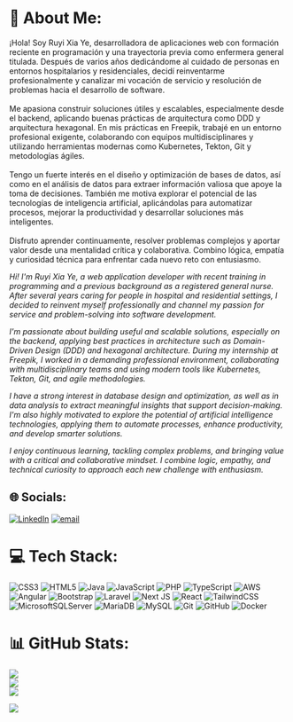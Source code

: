 # 💫 About Me:
¡Hola! Soy Ruyi Xia Ye, desarrolladora de aplicaciones web con formación reciente en programación y una trayectoria previa como enfermera general titulada. Después de varios años dedicándome al cuidado de personas en entornos hospitalarios y residenciales, decidí reinventarme profesionalmente y canalizar mi vocación de servicio y resolución de problemas hacia el desarrollo de software.<br><br>Me apasiona construir soluciones útiles y escalables, especialmente desde el backend, aplicando buenas prácticas de arquitectura como DDD y arquitectura hexagonal. En mis prácticas en Freepik, trabajé en un entorno profesional exigente, colaborando con equipos multidisciplinares y utilizando herramientas modernas como Kubernetes, Tekton, Git y metodologías ágiles.<br><br>Tengo un fuerte interés en el diseño y optimización de bases de datos, así como en el análisis de datos para extraer información valiosa que apoye la toma de decisiones. También me motiva explorar el potencial de las tecnologías de inteligencia artificial, aplicándolas para automatizar procesos, mejorar la productividad y desarrollar soluciones más inteligentes.<br><br>Disfruto aprender continuamente, resolver problemas complejos y aportar valor desde una mentalidad crítica y colaborativa. Combino lógica, empatía y curiosidad técnica para enfrentar cada nuevo reto con entusiasmo.

*Hi! I'm Ruyi Xia Ye, a web application developer with recent training in programming and a previous background as a registered general nurse. After several years caring for people in hospital and residential settings, I decided to reinvent myself professionally and channel my passion for service and problem-solving into software development.*

*I'm passionate about building useful and scalable solutions, especially on the backend, applying best practices in architecture such as Domain-Driven Design (DDD) and hexagonal architecture. During my internship at Freepik, I worked in a demanding professional environment, collaborating with multidisciplinary teams and using modern tools like Kubernetes, Tekton, Git, and agile methodologies.*

*I have a strong interest in database design and optimization, as well as in data analysis to extract meaningful insights that support decision-making. I'm also highly motivated to explore the potential of artificial intelligence technologies, applying them to automate processes, enhance productivity, and develop smarter solutions.*

*I enjoy continuous learning, tackling complex problems, and bringing value with a critical and collaborative mindset. I combine logic, empathy, and technical curiosity to approach each new challenge with enthusiasm.*


## 🌐 Socials:
[![LinkedIn](https://img.shields.io/badge/LinkedIn-%230077B5.svg?logo=linkedin&logoColor=white)](https://www.linkedin.com/in/ruyi-xia-ye-b19853189/) [![email](https://img.shields.io/badge/Email-D14836?logo=gmail&logoColor=white)](mailto:ruyi1994@gmail.com) 

# 💻 Tech Stack:
![CSS3](https://img.shields.io/badge/css3-%231572B6.svg?style=for-the-badge&logo=css3&logoColor=white) ![HTML5](https://img.shields.io/badge/html5-%23E34F26.svg?style=for-the-badge&logo=html5&logoColor=white) ![Java](https://img.shields.io/badge/java-%23ED8B00.svg?style=for-the-badge&logo=openjdk&logoColor=white) ![JavaScript](https://img.shields.io/badge/javascript-%23323330.svg?style=for-the-badge&logo=javascript&logoColor=%23F7DF1E) ![PHP](https://img.shields.io/badge/php-%23777BB4.svg?style=for-the-badge&logo=php&logoColor=white) ![TypeScript](https://img.shields.io/badge/typescript-%23007ACC.svg?style=for-the-badge&logo=typescript&logoColor=white) ![AWS](https://img.shields.io/badge/AWS-%23FF9900.svg?style=for-the-badge&logo=amazon-aws&logoColor=white) ![Angular](https://img.shields.io/badge/angular-%23DD0031.svg?style=for-the-badge&logo=angular&logoColor=white) ![Bootstrap](https://img.shields.io/badge/bootstrap-%238511FA.svg?style=for-the-badge&logo=bootstrap&logoColor=white) ![Laravel](https://img.shields.io/badge/laravel-%23FF2D20.svg?style=for-the-badge&logo=laravel&logoColor=white) ![Next JS](https://img.shields.io/badge/Next-black?style=for-the-badge&logo=next.js&logoColor=white) ![React](https://img.shields.io/badge/react-%2320232a.svg?style=for-the-badge&logo=react&logoColor=%2361DAFB) ![TailwindCSS](https://img.shields.io/badge/tailwindcss-%2338B2AC.svg?style=for-the-badge&logo=tailwind-css&logoColor=white) ![MicrosoftSQLServer](https://img.shields.io/badge/Microsoft%20SQL%20Server-CC2927?style=for-the-badge&logo=microsoft%20sql%20server&logoColor=white) ![MariaDB](https://img.shields.io/badge/MariaDB-003545?style=for-the-badge&logo=mariadb&logoColor=white) ![MySQL](https://img.shields.io/badge/mysql-4479A1.svg?style=for-the-badge&logo=mysql&logoColor=white) ![Git](https://img.shields.io/badge/git-%23F05033.svg?style=for-the-badge&logo=git&logoColor=white) ![GitHub](https://img.shields.io/badge/github-%23121011.svg?style=for-the-badge&logo=github&logoColor=white) ![Docker](https://img.shields.io/badge/docker-%230db7ed.svg?style=for-the-badge&logo=docker&logoColor=white)
# 📊 GitHub Stats:
![](https://github-readme-stats.vercel.app/api?username=rxy94&theme=dark&hide_border=false&include_all_commits=false&count_private=false)<br/>
![](https://nirzak-streak-stats.vercel.app/?user=rxy94&theme=dark&hide_border=false)<br/>
![](https://github-readme-stats.vercel.app/api/top-langs/?username=rxy94&theme=dark&hide_border=false&include_all_commits=false&count_private=false&layout=compact)

[![](https://visitcount.itsvg.in/api?id=rxy94&icon=0&color=0)](https://visitcount.itsvg.in)

<!-- Proudly created with GPRM ( https://gprm.itsvg.in ) -->
